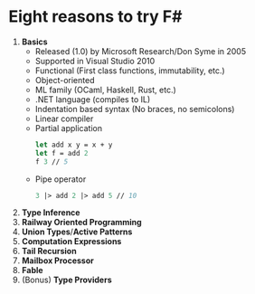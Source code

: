 # Eight reasons to try F#
1. **Basics**
    - Released (1.0) by Microsoft Research/Don Syme in 2005
    - Supported in Visual Studio 2010
    - Functional (First class functions, immutability, etc.)
    - Object-oriented
    - ML family (OCaml, Haskell, Rust, etc.)
    - .NET language (compiles to IL)
    - Indentation based syntax (No braces, no semicolons)
    - Linear compiler
    - Partial application
      ```fsharp
      let add x y = x + y
      let f = add 2
      f 3 // 5
      ```
    - Pipe operator
      ```fsharp
      3 |> add 2 |> add 5 // 10        
      ```
2. **Type Inference**
3. **Railway Oriented Programming**
4. **Union Types**/**Active Patterns**
5. **Computation Expressions**
6. **Tail Recursion**
7. **Mailbox Processor**
8. **Fable**
9. (Bonus) **Type Providers** 